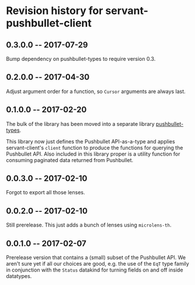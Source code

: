 # Revision history for servant-pushbullet-client

## 0.3.0.0  -- 2017-07-29

Bump dependency on pushbullet-types to require version 0.3.

## 0.2.0.0  -- 2017-04-30

Adjust argument order for a function, so `Cursor` arguments are always last.

## 0.1.0.0  -- 2017-02-20

The bulk of the library has been moved into a separate library
[pushbullet-types](https://github.com/tsani/pushbullet-types).

This library now just defines the Pushbullet API-as-a-type and applies
servant-client's `client` function to produce the functions for querying the
Pushbullet API. Also included in this library proper is a utility function for
consuming paginated data returned from Pushbullet.

## 0.0.3.0  -- 2017-02-10

Forgot to export all those lenses.

## 0.0.2.0  -- 2017-02-10

Still prerelease. This just adds a bunch of lenses using `microlens-th`.

## 0.0.1.0  -- 2017-02-07

Prerelease version that contains a (small) subset of the Pushbullet API. We
aren't sure yet if all our choices are good, e.g. the use of the `EqT` type
family in conjunction with the `Status` datakind for turning fields on and off
inside datatypes.
